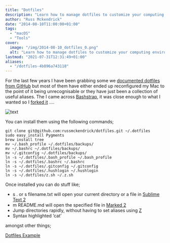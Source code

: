 ```yaml
---
title: "Dotfiles"
description: "Learn how to manage dotfiles to customize your computing environment using with pre-built collections and forking Bashstrap."
author: "Russ Mckendrick"
date: "2014-08-10T11:00:00+01:00"
tags:
  - "macOS"
  - "Tools"
cover:
  image: "/img/2014-08-10_dotfiles_0.png"
  alt: "Learn how to manage dotfiles to customize your computing environment using with pre-built collections and forking Bashstrap."
lastmod: "2021-07-31T12:31:49+01:00"
aliases:
  - "/dotfiles-4b896a743118"
---
```


For the last few years I have been grabbing some we [documented dotfiles from GitHub](https://github.com/search?o=desc&q=dotfiles&ref=cmdform&s=stars&type=Repositories) but most of them have either ended up reconfigured my Mac to the point of it being unrecognisable or they have just been a collection of useful aliases. The I came across [Bashstrap](https://github.com/barryclark/bashstrap), it was close enough to what I wanted so I [forked it](https://github.com/russmckendrick/dotfiles) ….

![text](/img/2014-08-10_dotfiles_1.png)

You can install them using the following commands;

```
git clone git@github.com:russmckendrick/dotfiles.git ~/.dotfiles
sudo easy_install Pygments
brew install tree
mv ~/.bash_profile ~/.dotfiles/backups/
mv ~/.bashrc ~/.dotfiles/backups/
mv ~/.gitconfig ~/.dotfiles/backups/
ln -s ~/.dotfiles/.bash_profile ~/.bash_profile
ln -s ~/.dotfiles/.bashrc ~/.bashrc
ln -s ~/.dotfiles/.gitconfig ~/.gitconfig
ln -s ~/.dotfiles/.hushlogin ~/.hushlogin
ln -s ~/.dotfiles/z.sh ~/.z.sh
```

Once installed you can do stuff like;

- s . or s filename.txt will open your current directory or a file in [Sublime Text 2](http://www.sublimetext.com/2)
- m README.md will open the specified file in [Marked 2](http://marked2app.com/)
- Jump directories rapidly, without having to set aliases using [Z](https://github.com/rupa/z)
- Syntax highlighted ‘cat’

amongst other things;

[Dotfiles Example](https://asciinema.org/a/11378 "https://asciinema.org/a/11378")

